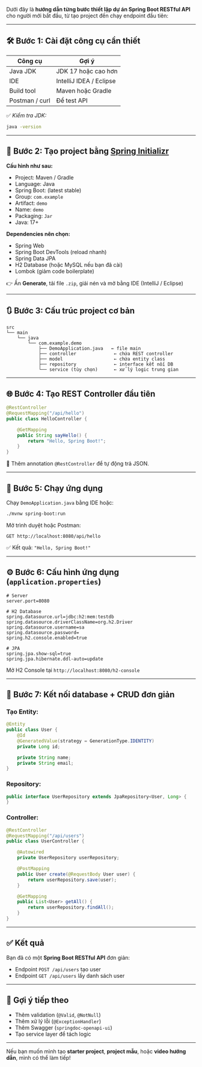 Dưới đây là **hướng dẫn từng bước thiết lập dự án Spring Boot RESTful API** cho người mới bắt đầu, từ tạo project đến chạy endpoint đầu tiên:

---

## 🛠️ Bước 1: Cài đặt công cụ cần thiết

| Công cụ        | Gợi ý                   |
| -------------- | ----------------------- |
| Java JDK       | JDK 17 hoặc cao hơn     |
| IDE            | IntelliJ IDEA / Eclipse |
| Build tool     | Maven hoặc Gradle       |
| Postman / curl | Để test API             |

✅ *Kiểm tra JDK:*

```bash
java -version
```

---

## 🧱 Bước 2: Tạo project bằng [Spring Initializr](https://start.spring.io)

**Cấu hình như sau:**

* Project: Maven / Gradle
* Language: Java
* Spring Boot: (latest stable)
* Group: `com.example`
* Artifact: `demo`
* Name: `demo`
* Packaging: `Jar`
* Java: 17+

**Dependencies nên chọn:**

* Spring Web
* Spring Boot DevTools (reload nhanh)
* Spring Data JPA
* H2 Database (hoặc MySQL nếu bạn đã cài)
* Lombok (giảm code boilerplate)

👉 Ấn **Generate**, tải file `.zip`, giải nén và mở bằng IDE (IntelliJ / Eclipse)

---

## 🔃 Bước 3: Cấu trúc project cơ bản

```
src
└── main
    └── java
        └── com.example.demo
            ├── DemoApplication.java   ← file main
            ├── controller              ← chứa REST controller
            ├── model                   ← chứa entity class
            ├── repository              ← interface kết nối DB
            └── service (tùy chọn)      ← xử lý logic trung gian
```

---

## 🌐 Bước 4: Tạo REST Controller đầu tiên

```java
@RestController
@RequestMapping("/api/hello")
public class HelloController {

    @GetMapping
    public String sayHello() {
        return "Hello, Spring Boot!";
    }
}
```

📌 Thêm annotation `@RestController` để tự động trả JSON.

---

## 🧪 Bước 5: Chạy ứng dụng

Chạy `DemoApplication.java` bằng IDE hoặc:

```bash
./mvnw spring-boot:run
```

Mở trình duyệt hoặc Postman:

```
GET http://localhost:8080/api/hello
```

✅ Kết quả: `"Hello, Spring Boot!"`

---

## ⚙️ Bước 6: Cấu hình ứng dụng (`application.properties`)

```properties
# Server
server.port=8080

# H2 Database
spring.datasource.url=jdbc:h2:mem:testdb
spring.datasource.driverClassName=org.h2.Driver
spring.datasource.username=sa
spring.datasource.password=
spring.h2.console.enabled=true

# JPA
spring.jpa.show-sql=true
spring.jpa.hibernate.ddl-auto=update
```

Mở H2 Console tại `http://localhost:8080/h2-console`

---

## 💾 Bước 7: Kết nối database + CRUD đơn giản

### Tạo Entity:

```java
@Entity
public class User {
    @Id
    @GeneratedValue(strategy = GenerationType.IDENTITY)
    private Long id;

    private String name;
    private String email;
}
```

### Repository:

```java
public interface UserRepository extends JpaRepository<User, Long> {
}
```

### Controller:

```java
@RestController
@RequestMapping("/api/users")
public class UserController {

    @Autowired
    private UserRepository userRepository;

    @PostMapping
    public User create(@RequestBody User user) {
        return userRepository.save(user);
    }

    @GetMapping
    public List<User> getAll() {
        return userRepository.findAll();
    }
}
```

---

## ✅ Kết quả

Bạn đã có một **Spring Boot RESTful API** đơn giản:

* Endpoint `POST /api/users` tạo user
* Endpoint `GET /api/users` lấy danh sách user

---

## 🧠 Gợi ý tiếp theo

* Thêm validation (`@Valid`, `@NotNull`)
* Thêm xử lý lỗi (`@ExceptionHandler`)
* Thêm Swagger (`springdoc-openapi-ui`)
* Tạo service layer để tách logic

---

Nếu bạn muốn mình tạo **starter project**, **project mẫu**, hoặc **video hướng dẫn**, mình có thể làm tiếp!
